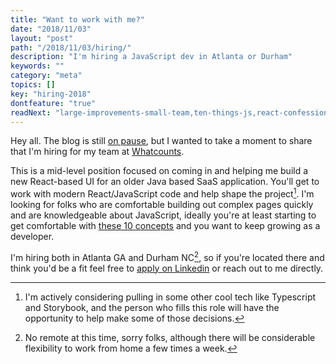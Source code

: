 ```yaml
---
title: "Want to work with me?"
date: "2018/11/03"
layout: "post"
path: "/2018/11/03/hiring/"
description: "I'm hiring a JavaScript dev in Atlanta or Durham"
keywords: ""
category: "meta"
topics: []
key: "hiring-2018"
dontfeature: "true"
readNext: "large-improvements-small-team,ten-things-js,react-confessions"
---
```


Hey all.  The blog is still [on pause](https://benmccormick.org/2018/10/13/pressing-pause/), but I wanted to take a moment to share that I'm hiring for my team at [Whatcounts](https://www.whatcounts.com/).

This is a mid-level position focused on coming in and helping me build a new React-based UI for an older Java based SaaS application.  You'll get to work with modern React/JavaScript code and help shape the project[^1].  I'm looking for folks who are comfortable building out complex pages quickly and are knowledgeable about JavaScript, ideally you're at least starting to get comfortable with [these 10 concepts](https://benmccormick.org/2017/07/19/ten-things-javascript/) and you want to keep growing as a developer.

I'm hiring both in Atlanta GA and Durham NC[^2], so if you're located there and think you'd be a fit feel free to [apply on Linkedin](https://www.linkedin.com/jobs/view/942692404/) or reach out to me directly.



[^1]: I'm actively considering pulling in some other cool tech like Typescript and Storybook, and the person who fills this role will have the opportunity to help make some of those decisions.
[^2]: No remote at this time, sorry folks, although there will be considerable flexibility to work from home a few times a week.
